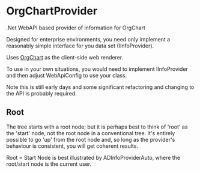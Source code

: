 # OrgChartProvider
.Net WebAPI based provider of information for OrgChart

Designed for enterprise environments, you need only implement a reasonably
simple interface for you data set (IInfoProvider).

Uses <a href="https://github.com/dabeng/OrgChart">OrgChart</a> as the client-side web renderer.

To use in your own situations, you would need to implement IInfoProvider and then adjust WebApiConfig to use your class.

Note this is still early days and some significant refactoring and changing to the API is probably required.

## Root
The tree starts with a root node; but it is perhaps best to think of 'root' as the 'start' node, not the root node in a conventional tree.  It's entirely possible to go 'up' from the root node and, so long as the provider's behaviour is consistent, you will get coherent results.

Root = Start Node is best illustrated by ADInfoProviderAuto, where the root/start node is the current user.